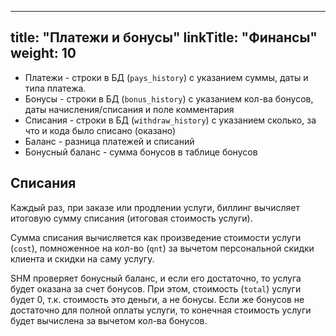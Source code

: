 
---
title: "Платежи и бонусы"
linkTitle: "Финансы"
weight: 10
---

- Платежи - строки в БД (`pays_history`) с указанием суммы, даты и типа платежа.
- Бонусы - строки в БД (`bonus_history`) с указанием кол-ва бонусов, даты начисления/списания и поле комментария
- Списания - строки в БД (`withdraw_history`) с указанием сколько, за что и кода было списано (оказано)
- Баланс - разница платежей и списаний
- Бонусный баланс - сумма бонусов в таблице бонусов

## Списания

Каждый раз, при заказе или продлении услуги, биллинг вычисляет итоговую сумму списания (итоговая стоимость услуги).

Сумма списания вычисляется как произведение стоимости услуги (`cost`), помноженное на кол-во (`qnt`) за вычетом персональной скидки клиента и скидки на саму услугу.

SHM проверяет бонусный баланс, и если его достаточно, то услуга будет оказана за счет бонусов. При этом, стоимость (`total`) услуги будет 0,
т.к. стоимость это деньги, а не бонусы. Если же бонусов не достаточно для полной оплаты услуги, то конечная стоимость услуги будет вычислена за вычетом кол-ва бонусов.


